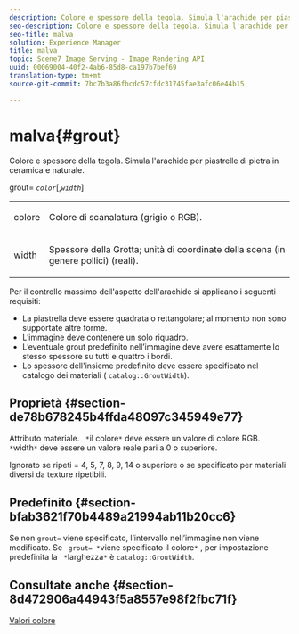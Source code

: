 ```yaml
---
description: Colore e spessore della tegola. Simula l'arachide per piastrelle di pietra in ceramica e naturale.
seo-description: Colore e spessore della tegola. Simula l'arachide per piastrelle di pietra in ceramica e naturale.
seo-title: malva
solution: Experience Manager
title: malva
topic: Scene7 Image Serving - Image Rendering API
uuid: 00069004-40f2-4ab6-85d8-ca197b7bef69
translation-type: tm+mt
source-git-commit: 7bc7b3a86fbcdc57cfdc31745fae3afc06e44b15

---
```



# malva{#grout}

Colore e spessore della tegola. Simula l&#39;arachide per piastrelle di pietra in ceramica e naturale.

grout= *`color`*[,*`width`*]

<table id="simpletable_302B78CFC8F14E0F962D1D2064AD1371"> 
 <tr class="strow"> 
  <td class="stentry"> <p> <span class="codeph"> <span class="varname"> colore </span></span> </p> </td> 
  <td class="stentry"> <p>Colore di scanalatura (grigio o RGB). </p> </td> 
 </tr> 
 <tr class="strow"> 
  <td class="stentry"> <p> <span class="codeph"> <span class="varname"> width </span> </span> </p> </td> 
  <td class="stentry"> <p>Spessore della Grotta; unità di coordinate della scena (in genere pollici) (reali). </p> </td> 
 </tr> 
</table>

Per il controllo massimo dell&#39;aspetto dell&#39;arachide si applicano i seguenti requisiti:

* La piastrella deve essere quadrata o rettangolare; al momento non sono supportate altre forme.
* L’immagine deve contenere un solo riquadro.
* L’eventuale grout predefinito nell’immagine deve avere esattamente lo stesso spessore su tutti e quattro i bordi.
* Lo spessore dell&#39;insieme predefinito deve essere specificato nel catalogo dei materiali ( `catalog::GroutWidth`).

## Proprietà {#section-de78b678245b4ffda48097c345949e77}

Attributo materiale. ` *`il colore`*` deve essere un valore di colore RGB. ` *`width`*` deve essere un valore reale pari a 0 o superiore.

Ignorato se ripeti = 4, 5, 7, 8, 9, 14 o superiore o se specificato per materiali diversi da texture ripetibili.

## Predefinito {#section-bfab3621f70b4489a21994ab11b20cc6}

Se non `grout=` viene specificato, l’intervallo nell’immagine non viene modificato. Se ` grout= *`viene specificato il colore`*` , per impostazione predefinita la ` *`larghezza`*` è `catalog::GroutWidth`.

## Consultate anche {#section-8d472906a44943f5a8557e98f2fbc71f}

[Valori colore](../../../../../ir-api/http-protocol/image-rendering-api-ref/c-ir-http-protocol-ref/c-ir-http-protocol-syntax-and-features/r-ir-color-values.md#reference-657f95c0841742d2a55a48bc938303f6)

